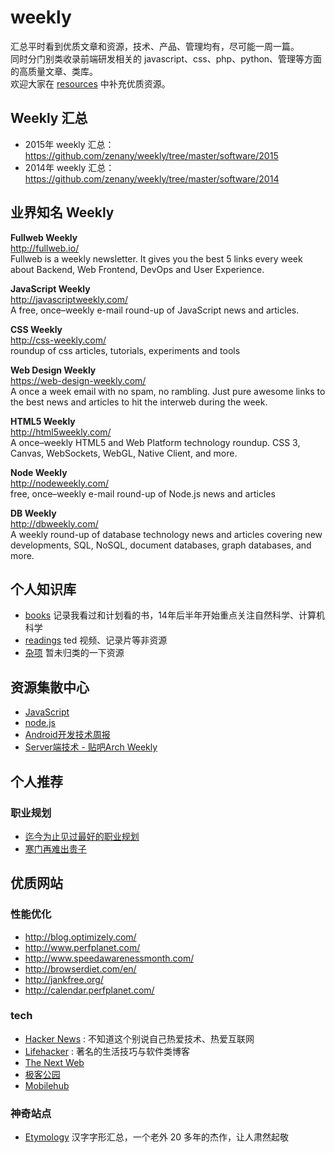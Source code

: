 weekly
======

汇总平时看到优质文章和资源，技术、产品、管理均有，尽可能一周一篇。  
同时分门别类收录前端研发相关的 javascript、css、php、python、管理等方面的高质量文章、类库。  
欢迎大家在 [resources](resources) 中补充优质资源。  


## Weekly 汇总

- 2015年 weekly 汇总： <https://github.com/zenany/weekly/tree/master/software/2015>  
- 2014年 weekly 汇总： <https://github.com/zenany/weekly/tree/master/software/2014>  

## 业界知名 Weekly

**Fullweb Weekly**  
http://fullweb.io/  
Fullweb is a weekly newsletter. It gives you the best 5 links every week about Backend, Web Frontend, DevOps and User Experience.  

**JavaScript Weekly**  
http://javascriptweekly.com/  
A free, once–weekly e-mail round-up of JavaScript news and articles.  

**CSS Weekly**  
http://css-weekly.com/  
roundup of css articles, tutorials, experiments and tools

**Web Design Weekly**  
https://web-design-weekly.com/  
A once a week email with no spam, no rambling. Just pure awesome links to the best news and articles to hit the interweb during the week.  

**HTML5 Weekly**  
http://html5weekly.com/  
A once–weekly HTML5 and Web Platform technology roundup.
CSS 3, Canvas, WebSockets, WebGL, Native Client, and more.  

**Node Weekly**  
http://nodeweekly.com/  
free, once–weekly e-mail round-up of Node.js news and articles  

**DB Weekly**  
http://dbweekly.com/  
A weekly round-up of database technology news and articles covering new developments, SQL, NoSQL, document databases, graph databases, and more.

## 个人知识库

- [books](books.md) 记录我看过和计划看的书，14年后半年开始重点关注自然科学、计算机科学
- [readings](books.md) ted 视频、记录片等非资源
- [杂项](resources.md) 暂未归类的一下资源

## 资源集散中心

- [JavaScript](resources/javascript.md)  
- [node.js](resources/nodejs.md)  
- [Android开发技术周报](http://www.androidweekly.cn/)  
- [Server端技术 - 贴吧Arch Weekly](http://nginx.baidu.com/book/arch_weekly/)  

## 个人推荐

### 职业规划

- [迄今为止见过最好的职业规划](http://www.360doc.com/content/13/0512/16/3125585_284829243.shtml)  
- [寒门再难出贵子](http://www.mtyyw.com/7013/)  

## 优质网站

### 性能优化

- http://blog.optimizely.com/  
- http://www.perfplanet.com/  
- http://www.speedawarenessmonth.com/  
- http://browserdiet.com/en/  
- http://jankfree.org/
- http://calendar.perfplanet.com/  

### tech

- [Hacker News](https://news.ycombinator.com/) : 不知道这个别说自己热爱技术、热爱互联网  
- [Lifehacker](http://lifehacker.com/) : 著名的生活技巧与软件类博客  
- [The Next Web](http://thenextweb.com/)  
- [极客公园](http://www.geekpark.net/)  
- [Mobilehub](http://mobilehub.io/)  

### 神奇站点

- [Etymology](http://www.chineseetymology.org/) 汉字字形汇总，一个老外 20 多年的杰作，让人肃然起敬
